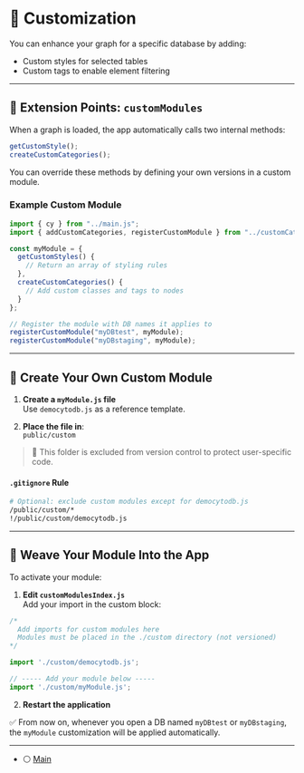 # 🎨 Customization

You can enhance your graph for a specific database by adding:
- Custom styles for selected tables
- Custom tags to enable element filtering

---

## 🔌 Extension Points: `customModules`

When a graph is loaded, the app automatically calls two internal methods:

```js
getCustomStyle();
createCustomCategories();
```

You can override these methods by defining your own versions in a custom module.

### Example Custom Module

```js
import { cy } from "../main.js";
import { addCustomCategories, registerCustomModule } from "../customCategories.js";

const myModule = {
  getCustomStyles() {
    // Return an array of styling rules
  },
  createCustomCategories() {
    // Add custom classes and tags to nodes
  }
};

// Register the module with DB names it applies to
registerCustomModule("myDBtest", myModule);
registerCustomModule("myDBstaging", myModule);
```

---

## 🧱 Create Your Own Custom Module

1. **Create a `myModule.js` file**  
   Use `democytodb.js` as a reference template.

2. **Place the file in**:  
   `public/custom`

> 📁 This folder is excluded from version control to protect user-specific code.

####  `.gitignore` Rule

```bash
# Optional: exclude custom modules except for democytodb.js
/public/custom/*
!/public/custom/democytodb.js
```

---

## 🧵 Weave Your Module Into the App

To activate your module:

1. **Edit `customModulesIndex.js`**  
   Add your import in the custom block:

```js
/*
  Add imports for custom modules here
  Modules must be placed in the ./custom directory (not versioned)
*/

import './custom/democytodb.js';

// ----- Add your module below -----
import './custom/myModule.js';
```

2. **Restart the application**

✅ From now on, whenever you open a DB named `myDBtest` or `myDBstaging`,  
the `myModule` customization will be applied automatically.

---

- ⚪️ [Main](./main.md)
